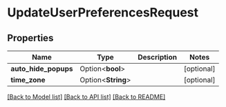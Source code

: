 # UpdateUserPreferencesRequest

## Properties

Name | Type | Description | Notes
------------ | ------------- | ------------- | -------------
**auto_hide_popups** | Option<**bool**> |  | [optional]
**time_zone** | Option<**String**> |  | [optional]

[[Back to Model list]](../README.md#documentation-for-models) [[Back to API list]](../README.md#documentation-for-api-endpoints) [[Back to README]](../README.md)


